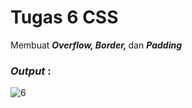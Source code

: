 # Tugas 6 CSS

Membuat <b><i>Overflow, Border, </i></b> dan <b><i>Padding</i></b>

<h3><i>Output </i>:</h3>

![6](https://user-images.githubusercontent.com/92837751/183271989-8c931dfa-469b-42d0-8162-8ff8e45f47ab.jpg)
